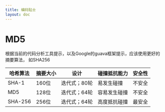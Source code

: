 ```yaml
---
title: 编码贴士
layout: doc
---
```


# MD5
根据当前的代码分析工具提示，以及Google的guava框架提示，应该使用更好的摘要算法， 如SHA256


哈希算法 | 摘要大小 | 设计 | 碰撞抵抗能力 | 安全性
-- | -- | -- | -- | --
SHA-1 | 160位 | 迭代式；80轮 | 易发生碰撞 | 不安全
MD5 | 128位 | 迭代式；64轮 | 容易发生碰撞 | 不安全
SHA-256 | 256位 | 迭代式；64轮 | 高度抵抗碰撞 | 最安全

